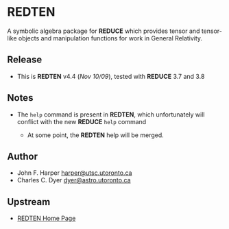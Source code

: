 # **REDTEN**

A symbolic algebra package for **REDUCE** which
provides tensor and tensor-like objects and
manipulation functions for work in General
Relativity.

## Release

- This is **REDTEN** v4.4 (*Nov 10/09*),
  tested with **REDUCE** 3.7 and 3.8

## Notes

- The `help` command is present in **REDTEN**,
  which unfortunately will conflict with the new
  **REDUCE** `help` command
  
  - At some point, the **REDTEN** help will be
    merged.

## Author

- John F. Harper [harper@utsc.utoronto.ca](mailto:harper@utsc.utoronto.ca)
- Charles C. Dyer [dyer@astro.utoronto.ca](mailto:dyer@astro.utoronto.ca)

## Upstream

- [REDTEN Home Page](https://www.utsc.utoronto.ca/~harper/redten.html)
